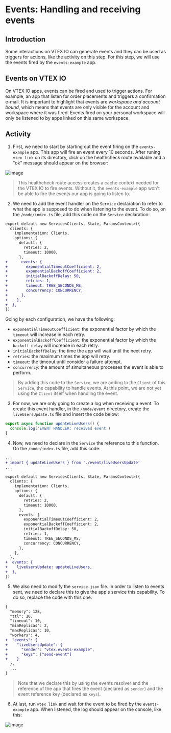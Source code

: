 # Events: Handling and receiving events

## Introduction

Some interactions on VTEX IO can generate events and they can be used as triggers for actions, like the activity on this step. For this step, we will use the events fired by the `events-example` app.

## Events on VTEX IO

On VTEX IO apps, events can be fired and used to trigger actions. For example, an app that listen for order placements and triggers a confirmation e-mail. It is important to highlight that events are _workspace and account bound_, which means that events are only visible for the account and workspace where it was fired. Events fired on your personal workspace will only be listened to by apps linked on this same workspace.

## Activity

1. First, we need to start by starting out the event firing on the `events-example` app. This app will fire an event every 10 seconds. After runing `vtex link` on its directory, click on the healthcheck route available and a "ok" message should appear on the browser:

![image](https://user-images.githubusercontent.com/43679629/83802091-8c69f380-a680-11ea-82af-a438fb73f40b.png)

> This healthcheck route access creates a cache context needed for the VTEX IO to fire events. Without it, the `events-example` app won't be able to fire the events our app is going to listen to.

2. We need to add the event handler on the `Service` declaration to refer to what the app is supposed to do when listening to the event. To do so, on the `/node/index.ts` file, add this code on the `Service` declaration:

```diff
export default new Service<Clients, State, ParamsContext>({
  clients: {
    implementation: Clients,
    options: {
      default: {
        retries: 2,
        timeout: 10000,
      },
+      events: {
+        exponentialTimeoutCoefficient: 2,
+        exponentialBackoffCoefficient: 2,
+        initialBackoffDelay: 50,
+        retries: 1,
+        timeout: TREE_SECONDS_MS,
+        concurrency: CONCURRENCY,
+      },
+    },
+  },
})
```

Going by each configuration, we have the following:

- `exponentialTimeoutCoefficient`: the exponential factor by which the `timeout` will increase in each retry.
- `exponentialBackoffCoefficient`: the exponential factor by which the `backoff delay` will increase in each retry.
- `initialBackoffDelay`: the time the app will wait until the next retry.
- `retries`: the maximum times the app will retry.
- `timeout`: the timeout until consider a failure attempt.
- `concurrency`: the amount of simultaneous processes the event is able to perform.

> By adding this code to the `Service`, we are adding to the `Client` of this `Service`, the capability to handle events. At this point, we are not yet using the `Client` itself when handling the event.

3. For now, we are only going to create a log when receiving a event. To create this event handler, in the `/node/event` directory, create the `liveUsersUpdate.ts` file and insert the code below:

```ts
export async function updateLiveUsers() {
  console.log('EVENT HANDLER: received event')
}
```

4. Now, we need to declare in the `Service` the reference to this function. On the `/node/index.ts` file, add this code:

```diff
...
+ import { updateLiveUsers } from './event/liveUsersUpdate'
...

export default new Service<Clients, State, ParamsContext>({
  clients: {
    implementation: Clients,
    options: {
      default: {
        retries: 2,
        timeout: 10000,
      },
      events: {
        exponentialTimeoutCoefficient: 2,
        exponentialBackoffCoefficient: 2,
        initialBackoffDelay: 50,
        retries: 1,
        timeout: TREE_SECONDS_MS,
        concurrency: CONCURRENCY,
      },
    },
  },
+  events: {
+    liveUsersUpdate: updateLiveUsers,
+  },
})

```

5. We also need to modify the `service.json` file. In order to listen to events sent, we need to declare this to give the app's service this capability. To do so, replace the code with this one:

```diff
{
  "memory": 128,
  "ttl": 10,
  "timeout": 10,
  "minReplicas": 2,
  "maxReplicas": 10,
  "workers": 4,
+  "events": {
+    "liveUsersUpdate": {
+      "sender": "vtex.events-example",
+      "keys": ["send-event"]
+    }
  },
  ...
}
```

> Note that we declare this by using the events resolver and the reference of the app that fires the event (declared as `sender`) and the event reference key (declared as `keys`).

6. At last, run `vtex link` and wait for the event to be fired by the `events-example` app. When listened, the log should appear on the console, like this:

![image](https://user-images.githubusercontent.com/43679629/83823425-5f323b00-a6aa-11ea-816a-68525e5800d7.png)
